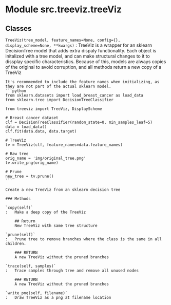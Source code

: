 Module src.treeviz.treeViz
==========================

Classes
-------

`TreeViz(tree_model, feature_names=None, config={}, display_scheme=None, **kwargs)`
:   TreeViz is a wrapper for an sklearn DecisionTree model that adds extra dispaly functionality. Each object is initalized with a tree model, and can make structural
    changes to it to dissplay specific characteristics. Because of this, models are always copies of the original to avoid corruption, and all methods return a new copy of a TreeViz
    
    It's recommended to include the feature names when initializing, as they are not part of the actual sklearn model.
    ```python
    from sklearn.datasets import load_breast_cancer as load_data
    from sklearn.tree import DecisionTreeClassifier
    
    from treeviz import TreeViz, DisplayScheme
    
    # Breast cancer dataset
    clf = DecisionTreeClassifier(random_state=0, min_samples_leaf=5)
    data = load_data()
    clf.fit(data.data, data.target)
    
    # TreeViz
    tv = TreeViz(clf, feature_names=data.feature_names)
    
    # Raw tree
    orig_name = 'img/original_tree.png'
    tv.write_png(orig_name)
    
    # Prune
    new_tree = tv.prune()
    ```
    
    Create a new TreeViz from an sklearn decision tree

    ### Methods

    `copy(self)`
    :   Make a deep copy of the TreeViz
        
        ## Return
        New TreeViz with same tree structure

    `prune(self)`
    :   Prune tree to remove branches where the class is the same in all children.
        
        ### RETURN
        A new TreeViz without the pruned branches

    `trace(self, samples)`
    :   Trace samples through tree and remove all unused nodes
        
        ### RETURN
        A new TreeViz without the pruned branches

    `write_png(self, filename)`
    :   Draw TreeViz as a png at filename location
